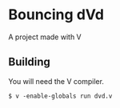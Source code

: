# Bouncing dVd
A project made with V

## Building
You will need the V compiler.
```console
$ v -enable-globals run dvd.v
```
